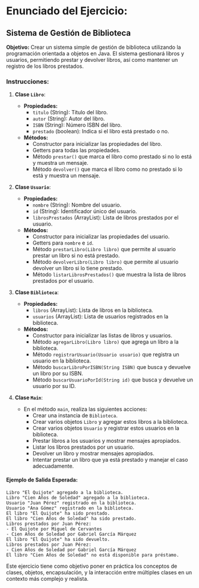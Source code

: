 # Enunciado del Ejercicio:

## Sistema de Gestión de Biblioteca

**Objetivo:** Crear un sistema simple de gestión de biblioteca utilizando la programación orientada a objetos en Java. El sistema gestionará libros y usuarios, permitiendo prestar y devolver libros, así como mantener un registro de los libros prestados.

### Instrucciones:

1. **Clase `Libro`**:

   - **Propiedades:**
     - `titulo` (String): Título del libro.
     - `autor` (String): Autor del libro.
     - `ISBN` (String): Número ISBN del libro.
     - `prestado` (boolean): Indica si el libro está prestado o no.
   - **Métodos:**
     - Constructor para inicializar las propiedades del libro.
     - Getters para todas las propiedades.
     - Método `prestar()` que marca el libro como prestado si no lo está y muestra un mensaje.
     - Método `devolver()` que marca el libro como no prestado si lo está y muestra un mensaje.

2. **Clase `Usuario`**:

   - **Propiedades:**
     - `nombre` (String): Nombre del usuario.
     - `id` (String): Identificador único del usuario.
     - `librosPrestados` (ArrayList<Libro>): Lista de libros prestados por el usuario.
   - **Métodos:**
     - Constructor para inicializar las propiedades del usuario.
     - Getters para `nombre` e `id`.
     - Método `prestarLibro(Libro libro)` que permite al usuario prestar un libro si no está prestado.
     - Método `devolverLibro(Libro libro)` que permite al usuario devolver un libro si lo tiene prestado.
     - Método `listarLibrosPrestados()` que muestra la lista de libros prestados por el usuario.

3. **Clase `Biblioteca`**:

   - **Propiedades:**
     - `libros` (ArrayList<Libro>): Lista de libros en la biblioteca.
     - `usuarios` (ArrayList<Usuario>): Lista de usuarios registrados en la biblioteca.
   - **Métodos:**
     - Constructor para inicializar las listas de libros y usuarios.
     - Método `agregarLibro(Libro libro)` que agrega un libro a la biblioteca.
     - Método `registrarUsuario(Usuario usuario)` que registra un usuario en la biblioteca.
     - Método `buscarLibroPorISBN(String ISBN)` que busca y devuelve un libro por su ISBN.
     - Método `buscarUsuarioPorId(String id)` que busca y devuelve un usuario por su ID.

4. **Clase `Main`**:
   - En el método `main`, realiza las siguientes acciones:
     - Crear una instancia de `Biblioteca`.
     - Crear varios objetos `Libro` y agregar estos libros a la biblioteca.
     - Crear varios objetos `Usuario` y registrar estos usuarios en la biblioteca.
     - Prestar libros a los usuarios y mostrar mensajes apropiados.
     - Listar los libros prestados por un usuario.
     - Devolver un libro y mostrar mensajes apropiados.
     - Intentar prestar un libro que ya está prestado y manejar el caso adecuadamente.

#### Ejemplo de Salida Esperada:

```plaintext
Libro "El Quijote" agregado a la biblioteca.
Libro "Cien Años de Soledad" agregado a la biblioteca.
Usuario "Juan Pérez" registrado en la biblioteca.
Usuario "Ana Gómez" registrado en la biblioteca.
El libro "El Quijote" ha sido prestado.
El libro "Cien Años de Soledad" ha sido prestado.
Libros prestados por Juan Pérez:
- El Quijote por Miguel de Cervantes
- Cien Años de Soledad por Gabriel García Márquez
El libro "El Quijote" ha sido devuelto.
Libros prestados por Juan Pérez:
- Cien Años de Soledad por Gabriel García Márquez
El libro "Cien Años de Soledad" no está disponible para préstamo.
```

Este ejercicio tiene como objetivo poner en práctica los conceptos de clases, objetos, encapsulación, y la interacción entre múltiples clases en un contexto más complejo y realista.
